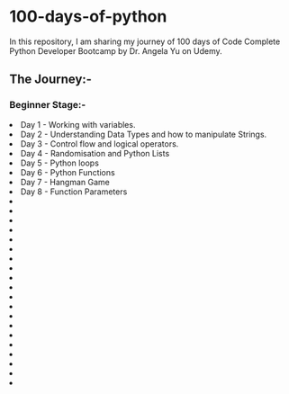 # 100-days-of-python
In this repository, I am sharing my journey of 100 days of Code Complete Python Developer Bootcamp by Dr. Angela Yu on Udemy.
## The Journey:-
### Beginner Stage:-
<li>Day 1 - Working with variables.</li>
<li>Day 2 - Understanding Data Types and how to manipulate Strings.</li>
<li>Day 3 - Control flow and logical operators.</li>
<li>Day 4 - Randomisation and Python Lists</li>
<li>Day 5 - Python loops</li>
<li>Day 6 - Python Functions</li>
<li>Day 7 - Hangman Game</li>
<li>Day 8 - Function Parameters</li>
<li></li>
<li></li>
<li></li>
<li></li>
<li></li>
<li></li>
<li></li>
<li></li>
<li></li>
<li></li>
<li></li>
<li></li>
<li></li>
<li></li>
<li></li>
<li></li>
<li></li>
<li></li>
<li></li>
<li></li>
